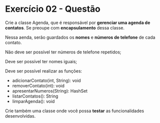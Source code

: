# Exercício 02 - Questão

Crie a classe Agenda, que é responsável por **gerenciar uma agenda de contatos**. Se preoupe com **encapsulamento** dessa classe.

Nessa aenda, serão guardados os **nomes** e **números de telefone** de cada contato. 

Não deve ser possível ter números de telefone repetidos;

Deve ser possível ter nomes iguais;

Deve ser possível realizar as funções:
- adicionarContato(int, String): void
- removerContato(int): void
- apresentarNumeros(String): HashSet<Integer>
- listarContatos(): String
- limparAgenda(): void

Crie também uma classe onde você possa **testar** as funcionalidades desenvolvidas.

